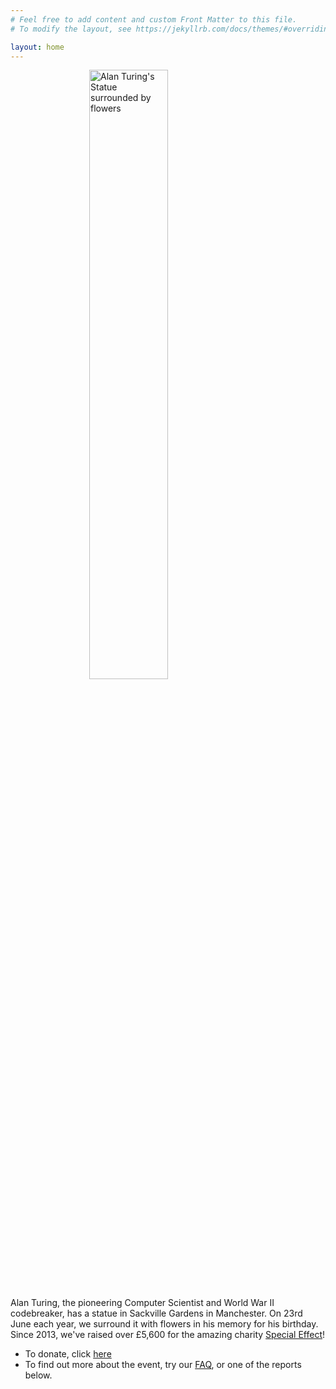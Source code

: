 ```yaml
---
# Feel free to add content and custom Front Matter to this file.
# To modify the layout, see https://jekyllrb.com/docs/themes/#overriding-theme-defaults

layout: home
---
```



<img src="{{site.baseurl}}/assets/images/2019/1.png" alt="Alan Turing's Statue surrounded by flowers"  style="width:50%;display:block;margin-left:auto;margin-right:auto;" />

Alan Turing, the pioneering Computer Scientist and World War II codebreaker, has a statue in Sackville Gardens in Manchester. On 23rd June each year, we surround it with flowers in his memory for his birthday. Since 2013, we've raised over £5,600 for the amazing charity [Special Effect](https://www.youtube.com/watch?v=kpYNG7MivHs&feature=emb_title)!

* To donate, click [here](donate.html)
* To find out more about the event, try our [FAQ](faq.html), or one of the reports below. 
